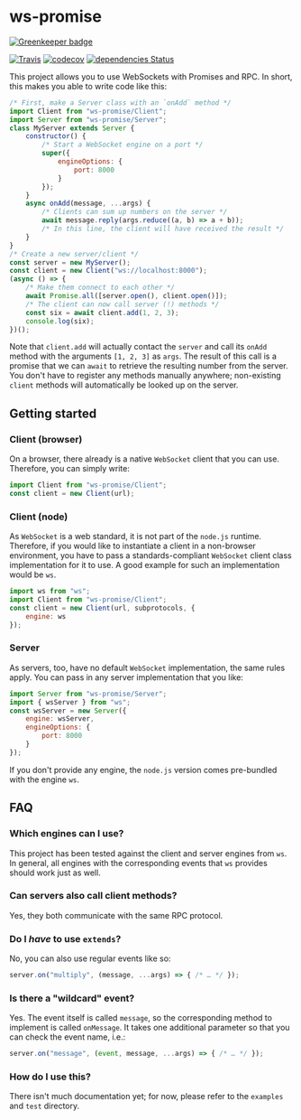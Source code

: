 # ws-promise

[![Greenkeeper badge](https://badges.greenkeeper.io/kdex/ws-promise.svg)](https://greenkeeper.io/)

[![Travis](https://img.shields.io/travis/kdex/ws-promise.svg)](https://travis-ci.org/kdex/ws-promise)
[![codecov](https://img.shields.io/codecov/c/github/kdex/ws-promise.svg)](https://codecov.io/gh/kdex/ws-promise)
[![dependencies Status](https://img.shields.io/david/kdex/ws-promise.svg)](https://david-dm.org/kdex/ws-promise)

This project allows you to use WebSockets with Promises and RPC. In short, this makes you able to write code like this:
```js
/* First, make a Server class with an `onAdd` method */
import Client from "ws-promise/Client";
import Server from "ws-promise/Server";
class MyServer extends Server {
	constructor() {
		/* Start a WebSocket engine on a port */
		super({
			engineOptions: {
				port: 8000
			}
		});
	}
	async onAdd(message, ...args) {
		/* Clients can sum up numbers on the server */
		await message.reply(args.reduce((a, b) => a + b));
		/* In this line, the client will have received the result */
	}
}
/* Create a new server/client */
const server = new MyServer();
const client = new Client("ws://localhost:8000");
(async () => {
	/* Make them connect to each other */
	await Promise.all([server.open(), client.open()]);
	/* The client can now call server (!) methods */
	const six = await client.add(1, 2, 3);
	console.log(six);
})();
```
Note that `client.add` will actually contact the `server` and call its `onAdd` method with the arguments `[1, 2, 3]` as `args`. The result of this call is a promise that we can `await` to retrieve the resulting number from the server. You don't have to register any methods manually anywhere; non-existing `client` methods will automatically be looked up on the server.

## Getting started

### Client (browser)
On a browser, there already is a native `WebSocket` client that you can use. Therefore, you can simply write:
```js
import Client from "ws-promise/Client";
const client = new Client(url);
```
### Client (node)
As `WebSocket` is a web standard, it is not part of the `node.js` runtime. Therefore, if you would like to instantiate a client in a non-browser environment, you have to pass a standards-compliant `WebSocket` client class implementation for it to use. A good example for such an implementation would be `ws`.
```js
import ws from "ws";
import Client from "ws-promise/Client";
const client = new Client(url, subprotocols, {
	engine: ws
});
```
### Server
As servers, too, have no default `WebSocket` implementation, the same rules apply. You can pass in any server implementation that you like:

```js
import Server from "ws-promise/Server";
import { wsServer } from "ws";
const wsServer = new Server({
	engine: wsServer,
	engineOptions: {
		port: 8000
	}
});
```
If you don't provide any engine, the `node.js` version comes pre-bundled with the engine `ws`.

## FAQ

### Which engines can I use?
This project has been tested against the client and server engines from `ws`. In general, all engines with the corresponding events that `ws` provides should work just as well.

### Can servers also call client methods?
Yes, they both communicate with the same RPC protocol.

### Do I *have* to use `extends`?
No, you can also use regular events like so:
```js
server.on("multiply", (message, ...args) => { /* … */ });
```
### Is there a "wildcard" event?
Yes. The event itself is called `message`, so the corresponding method to implement is called `onMessage`. It takes one additional parameter so that you can check the event name, i.e.:
```js
server.on("message", (event, message, ...args) => { /* … */ });
```
### How do I use this?
There isn't much documentation yet; for now, please refer to the `examples` and `test` directory.